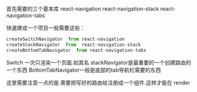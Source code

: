 首先需要的三个基本库
react-navigation
react-navigation-stack
react-navigation-tabs

快速建成一个项目一般需要这些：
```js
createSwitchNavigator  from react-navigation
createStackNavigator  from  react-navigation-stack
createBottomTabNavigator  from react-navigation-tabs
```

Switch 一次只渲染一个页面.如其名
stackNavigator是最重要的一个创建路由的一个东西
BottomTabNavigator一般是底部的tab导航栏需要的东西


这里需要注意一点的是.需要把写好的路由给注册成一个组件.这样才能在
render
<!--stackedit_data:
eyJoaXN0b3J5IjpbLTE0NTk5NDQ3MDcsLTEzOTk0MzA0NzVdfQ
==
-->